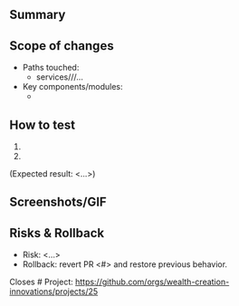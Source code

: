 ## Summary
<what changed and why>

## Scope of changes
- Paths touched:
  - services/<domain>/<service>/...
- Key components/modules:
  - <list>

## How to test
1. <step>
2. <step>
(Expected result: <…>)

## Screenshots/GIF
<attach if UI-visible>

## Risks & Rollback
- Risk: <…>
- Rollback: revert PR <#> and restore previous behavior.

Closes #<issue>
Project: https://github.com/orgs/wealth-creation-innovations/projects/25
